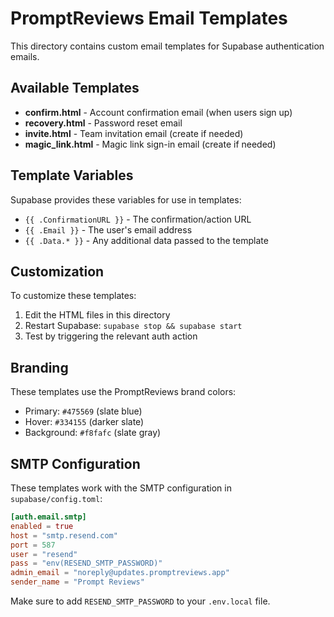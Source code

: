 # PromptReviews Email Templates

This directory contains custom email templates for Supabase authentication emails.

## Available Templates

- **confirm.html** - Account confirmation email (when users sign up)
- **recovery.html** - Password reset email
- **invite.html** - Team invitation email (create if needed)
- **magic_link.html** - Magic link sign-in email (create if needed)

## Template Variables

Supabase provides these variables for use in templates:

- `{{ .ConfirmationURL }}` - The confirmation/action URL
- `{{ .Email }}` - The user's email address
- `{{ .Data.* }}` - Any additional data passed to the template

## Customization

To customize these templates:

1. Edit the HTML files in this directory
2. Restart Supabase: `supabase stop && supabase start`
3. Test by triggering the relevant auth action

## Branding

These templates use the PromptReviews brand colors:
- Primary: `#475569` (slate blue)
- Hover: `#334155` (darker slate)
- Background: `#f8fafc` (slate gray)

## SMTP Configuration

These templates work with the SMTP configuration in `supabase/config.toml`:

```toml
[auth.email.smtp]
enabled = true
host = "smtp.resend.com"
port = 587
user = "resend"
pass = "env(RESEND_SMTP_PASSWORD)"
admin_email = "noreply@updates.promptreviews.app"
sender_name = "Prompt Reviews"
```

Make sure to add `RESEND_SMTP_PASSWORD` to your `.env.local` file. 